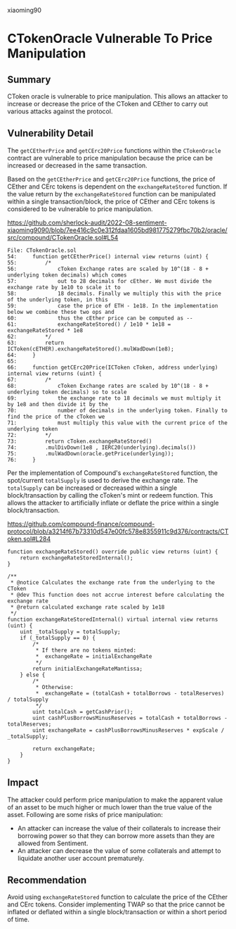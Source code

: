xiaoming90
# CTokenOracle Vulnerable To Price Manipulation

## Summary

CToken oracle is vulnerable to price manipulation. This allows an attacker to increase or decrease the price of the CToken and CEther to carry out various attacks against the protocol.

## Vulnerability Detail

The `getCEtherPrice` and `getCErc20Price` functions within the `CTokenOracle` contract are vulnerable to price manipulation because the price can be increased or decreased in the same transaction.

Based on the `getCEtherPrice` and `getCErc20Price` functions, the price of CEther and CErc tokens is dependent on the `exchangeRateStored` function. If the value return by the `exchangeRateStored` function can be manipulated within a single transaction/block, the price of CEther and CErc tokens is considered to be vulnerable to price manipulation.

https://github.com/sherlock-audit/2022-08-sentiment-xiaoming9090/blob/7ee416c9c0e312fdaa1605bd981775279fbc70b2/oracle/src/compound/CTokenOracle.sol#L54

```solidity
File: CTokenOracle.sol
54:     function getCEtherPrice() internal view returns (uint) {
55:         /*
56:             cToken Exchange rates are scaled by 10^(18 - 8 + underlying token decimals) which comes
57:             out to 28 decimals for cEther. We must divide the exchange rate by 1e10 to scale it to
58:             18 decimals. Finally we multiply this with the price of the underlying token, in this
59:             case the price of ETH - 1e18. In the implementation below we combine these two ops and
60:             thus the cEther price can be computed as --
61:             exchangeRateStored() / 1e10 * 1e18 = exchangeRateStored * 1e8
62:         */
63:         return ICToken(cETHER).exchangeRateStored().mulWadDown(1e8);
64:     }
65: 
66:     function getCErc20Price(ICToken cToken, address underlying) internal view returns (uint) {
67:         /*
68:             cToken Exchange rates are scaled by 10^(18 - 8 + underlying token decimals) so to scale
69:             the exchange rate to 18 decimals we must multiply it by 1e8 and then divide it by the
70:             number of decimals in the underlying token. Finally to find the price of the cToken we
71:             must multiply this value with the current price of the underlying token
72:         */
73:         return cToken.exchangeRateStored()
74:         .mulDivDown(1e8 , IERC20(underlying).decimals())
75:         .mulWadDown(oracle.getPrice(underlying));
76:     }
```

Per the implementation of Compound's `exchangeRateStored` function, the spot/current `totalSupply` is used to derive the exchange rate. The `totalSupply` can be increased or decreased within a single block/transaction by calling the cToken's mint or redeem function. This allows the attacker to artificially inflate or deflate the price within a single block/transaction.

https://github.com/compound-finance/compound-protocol/blob/a3214f67b73310d547e00fc578e8355911c9d376/contracts/CToken.sol#L284

```solidity
function exchangeRateStored() override public view returns (uint) {
    return exchangeRateStoredInternal();
}

/**
 * @notice Calculates the exchange rate from the underlying to the CToken
 * @dev This function does not accrue interest before calculating the exchange rate
 * @return calculated exchange rate scaled by 1e18
 */
function exchangeRateStoredInternal() virtual internal view returns (uint) {
    uint _totalSupply = totalSupply;
    if (_totalSupply == 0) {
        /*
         * If there are no tokens minted:
         *  exchangeRate = initialExchangeRate
         */
        return initialExchangeRateMantissa;
    } else {
        /*
         * Otherwise:
         *  exchangeRate = (totalCash + totalBorrows - totalReserves) / totalSupply
         */
        uint totalCash = getCashPrior();
        uint cashPlusBorrowsMinusReserves = totalCash + totalBorrows - totalReserves;
        uint exchangeRate = cashPlusBorrowsMinusReserves * expScale / _totalSupply;

        return exchangeRate;
    }
}
```

## Impact

The attacker could perform price manipulation to make the apparent value of an asset to be much higher or much lower than the true value of the asset. Following are some risks of price manipulation:

- An attacker can increase the value of their collaterals to increase their borrowing power so that they can borrow more assets than they are allowed from Sentiment.
- An attacker can decrease the value of some collaterals and attempt to liquidate another user account prematurely.

## Recommendation

Avoid using `exchangeRateStored` function to calculate the price of the CEther and CErc tokens. Consider implementing TWAP so that the price cannot be inflated or deflated within a single block/transaction or within a short period of time.